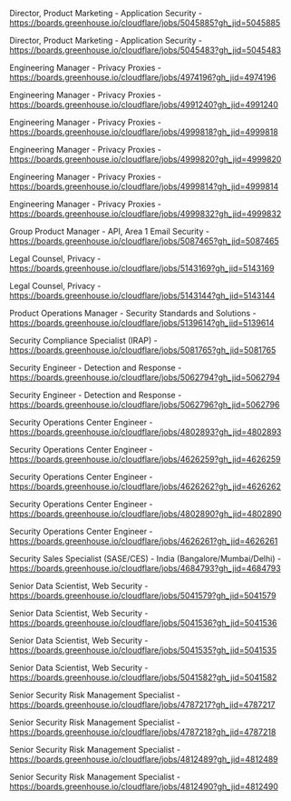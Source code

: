 Director, Product Marketing - Application Security  - https://boards.greenhouse.io/cloudflare/jobs/5045885?gh_jid=5045885

Director, Product Marketing - Application Security  - https://boards.greenhouse.io/cloudflare/jobs/5045483?gh_jid=5045483

Engineering Manager - Privacy Proxies - https://boards.greenhouse.io/cloudflare/jobs/4974196?gh_jid=4974196

Engineering Manager - Privacy Proxies - https://boards.greenhouse.io/cloudflare/jobs/4991240?gh_jid=4991240

Engineering Manager - Privacy Proxies - https://boards.greenhouse.io/cloudflare/jobs/4999818?gh_jid=4999818

Engineering Manager - Privacy Proxies - https://boards.greenhouse.io/cloudflare/jobs/4999820?gh_jid=4999820

Engineering Manager - Privacy Proxies - https://boards.greenhouse.io/cloudflare/jobs/4999814?gh_jid=4999814

Engineering Manager - Privacy Proxies - https://boards.greenhouse.io/cloudflare/jobs/4999832?gh_jid=4999832

Group Product Manager - API, Area 1 Email Security - https://boards.greenhouse.io/cloudflare/jobs/5087465?gh_jid=5087465

Legal Counsel, Privacy - https://boards.greenhouse.io/cloudflare/jobs/5143169?gh_jid=5143169

Legal Counsel, Privacy - https://boards.greenhouse.io/cloudflare/jobs/5143144?gh_jid=5143144

Product Operations Manager - Security Standards and Solutions - https://boards.greenhouse.io/cloudflare/jobs/5139614?gh_jid=5139614

Security Compliance Specialist (IRAP) - https://boards.greenhouse.io/cloudflare/jobs/5081765?gh_jid=5081765

Security Engineer - Detection and Response - https://boards.greenhouse.io/cloudflare/jobs/5062794?gh_jid=5062794

Security Engineer - Detection and Response - https://boards.greenhouse.io/cloudflare/jobs/5062796?gh_jid=5062796

Security Operations Center Engineer - https://boards.greenhouse.io/cloudflare/jobs/4802893?gh_jid=4802893

Security Operations Center Engineer - https://boards.greenhouse.io/cloudflare/jobs/4626259?gh_jid=4626259

Security Operations Center Engineer - https://boards.greenhouse.io/cloudflare/jobs/4626262?gh_jid=4626262

Security Operations Center Engineer - https://boards.greenhouse.io/cloudflare/jobs/4802890?gh_jid=4802890

Security Operations Center Engineer - https://boards.greenhouse.io/cloudflare/jobs/4626261?gh_jid=4626261

Security Sales Specialist (SASE/CES) - India (Bangalore/Mumbai/Delhi) - https://boards.greenhouse.io/cloudflare/jobs/4684793?gh_jid=4684793

Senior Data Scientist, Web Security - https://boards.greenhouse.io/cloudflare/jobs/5041579?gh_jid=5041579

Senior Data Scientist, Web Security - https://boards.greenhouse.io/cloudflare/jobs/5041536?gh_jid=5041536

Senior Data Scientist, Web Security - https://boards.greenhouse.io/cloudflare/jobs/5041535?gh_jid=5041535

Senior Data Scientist, Web Security - https://boards.greenhouse.io/cloudflare/jobs/5041582?gh_jid=5041582

Senior Security Risk Management Specialist - https://boards.greenhouse.io/cloudflare/jobs/4787217?gh_jid=4787217

Senior Security Risk Management Specialist - https://boards.greenhouse.io/cloudflare/jobs/4787218?gh_jid=4787218

Senior Security Risk Management Specialist - https://boards.greenhouse.io/cloudflare/jobs/4812489?gh_jid=4812489

Senior Security Risk Management Specialist - https://boards.greenhouse.io/cloudflare/jobs/4812490?gh_jid=4812490

